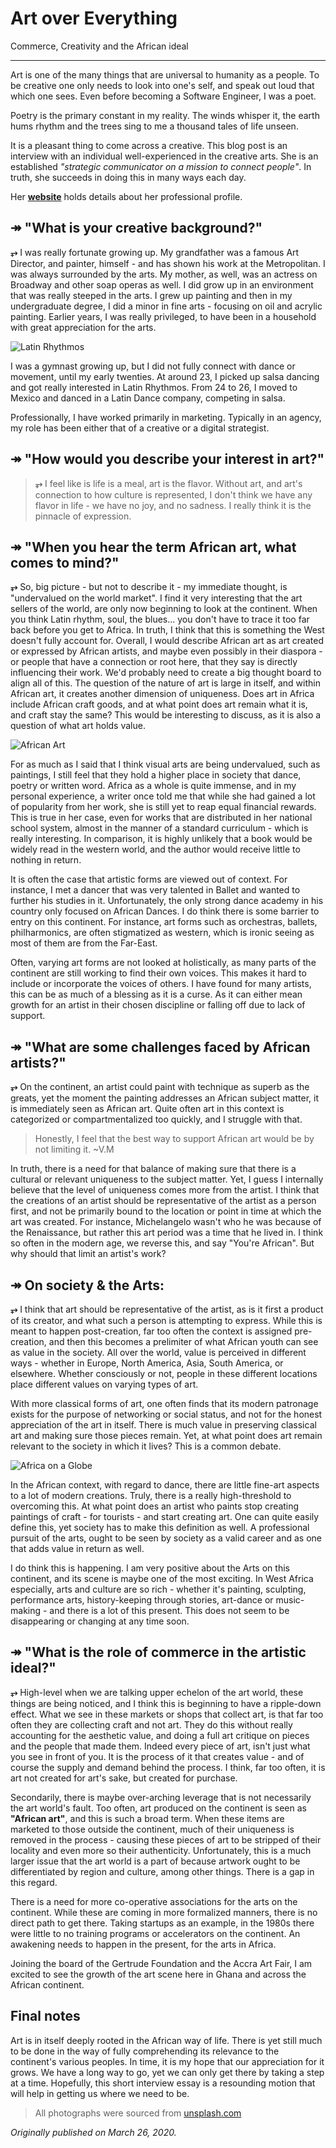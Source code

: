 # Art over Everything

Commerce, Creativity and the African ideal

---

Art is one of the many things that are universal to humanity as a people. To be creative one only needs to look into one's self, and speak out loud that which one sees. Even before becoming a Software Engineer, I was a poet. 

Poetry is the primary constant in my reality. The winds whisper it, the earth hums rhythm and the trees sing to me a thousand tales of life unseen.

It is a pleasant thing to come across a creative. This blog post is an interview with an individual well-experienced in the creative arts. She is an established _"strategic communicator on a mission to connect people"_. In truth, she succeeds in doing this in many ways each day. 

Her **[website](http://www.veronicamulhall.com/about)** holds details about her professional profile.

## ↠ "What is your creative background?"

**⥅** I was really fortunate growing up. My grandfather was a famous Art Director, and painter, himself - and has shown his work at the Metropolitan. I was always surrounded by the arts. My mother, as well, was an actress on Broadway and other soap operas as well. I did grow up in an environment that was really steeped in the arts. I grew up painting and then in my undergraduate degree, I did a minor in fine arts - focusing on oil and acrylic painting. Earlier years, I was really privileged, to have been in a household with great appreciation for the arts.

![Latin Rhythmos](https://null-assetz.netlify.com/images/blogging/art-interview/latin-rhythmos.jpg)

I was a gymnast growing up, but I did not fully connect with dance or movement, until my early twenties. At around 23, I picked up salsa dancing and got really interested in Latin Rhythmos. From 24 to 26, I moved to Mexico and danced in a Latin Dance company, competing in salsa.

Professionally, I have worked primarily in marketing. Typically in an agency, my role has been either that of a creative or a digital strategist.

## ↠ "How would you describe your interest in art?"

> **⥅** I feel like is life is a meal, art is the flavor. Without art, and art's connection to how culture is represented, I don't think we have any flavor in life - we have no joy, and no sadness. I really think it is the pinnacle of expression.

## ↠ "When you hear the term African art, what comes to mind?"

**⥅** So, big picture - but not to describe it - my immediate thought, is "undervalued on the world market". I find it very interesting that the art sellers of the world, are only now beginning to look at the continent. When you think Latin rhythm, soul, the blues... you don't have to trace it too far back before you get to Africa. In truth, I think that this is something the West doesn't fully account for. Overall, I would describe African art as art created or expressed by African artists, and maybe even possibly in their diaspora - or people that have a connection or root here, that they say is directly influencing their work. We'd probably need to create a big thought board to align all of this. The question of the nature of art is large in itself, and within African art, it creates another dimension of uniqueness. Does art in Africa include African craft goods, and at what point does art remain what it is, and craft stay the same? This would be interesting to discuss, as it is also a question of what art holds value.

![African Art](https://null-assetz.netlify.com/images/blogging/art-interview/african-art.jpg)

For as much as I said that I think visual arts are being undervalued, such as paintings, I still feel that they hold a higher place in society that dance, poetry or written word. Africa as a whole is quite immense, and in my personal experience, a writer once told me that while she had gained a lot of popularity from her work, she is still yet to reap equal financial rewards. This is true in her case, even for works that are distributed in her national school system, almost in the manner of a standard curriculum - which is really interesting. In comparison, it is highly unlikely that a book would be widely read in the western world, and the author would receive little to nothing in return.

It is often the case that artistic forms are viewed out of context. For instance, I met a dancer that was very talented in Ballet and wanted to further his studies in it. Unfortunately, the only strong dance academy in his country only focused on African Dances. I do think there is some barrier to entry on this continent. For instance, art forms such as orchestras, ballets, philharmonics, are often stigmatized as western, which is ironic seeing as most of them are from the Far-East.

Often, varying art forms are not looked at holistically, as many parts of the continent are still working to find their own voices. This makes it hard to include or incorporate the voices of others. I have found for many artists, this can be as much of a blessing as it is a curse. As it can either mean growth for an artist in their chosen discipline or falling off due to lack of support.

## ↠ "What are some challenges faced by African artists?"

**⥅** On the continent, an artist could paint with technique as superb as the greats, yet the moment the painting addresses an African subject matter, it is immediately seen as African art. Quite often art in this context is categorized or compartmentalized too quickly, and I struggle with that.

> Honestly, I feel that the best way to support African art would be by not limiting it. ~V.M

In truth, there is a need for that balance of making sure that there is a cultural or relevant uniqueness to the subject matter. Yet, I guess I internally believe that the level of uniqueness comes more from the artist. I think that the creations of an artist should be representative of the artist as a person first, and not be primarily bound to the location or point in time at which the art was created. For instance, Michelangelo wasn't who he was because of the Renaissance, but rather this art period was a time that he lived in. I think so often in the modern age, we reverse this, and say "You're African". But why should that limit an artist's work?

## ↠ On society & the Arts:

**⥅** I think that art should be representative of the artist, as is it first a product of its creator, and what such a person is attempting to express. While this is meant to happen post-creation, far too often the context is assigned pre-creation, and then this becomes a prelimiter of what African youth can see as value in the society. All over the world, value is perceived in different ways - whether in Europe, North America, Asia, South America, or elsewhere. Whether consciously or not, people in these different locations place different values on varying types of art.

With more classical forms of art, one often finds that its modern patronage exists for the purpose of networking or social status, and not for the honest appreciation of the art in itself. There is much value in preserving classical art and making sure those pieces remain. Yet, at what point does art remain relevant to the society in which it lives? This is a common debate.

![Africa on a Globe](https://null-assetz.netlify.com/images/blogging/art-interview/africa-globe.jpg)

In the African context, with regard to dance, there are little fine-art aspects to a lot of modern creations. Truly, there is a really high-threshold to overcoming this. At what point does an artist who paints stop creating paintings of craft - for tourists - and start creating art. One can quite easily define this, yet society has to make this definition as well. A professional pursuit of the arts, ought to be seen by society as a valid career and as one that adds value in return as well.

I do think this is happening. I am very positive about the Arts on this continent, and its scene is maybe one of the most exciting. In West Africa especially, arts and culture are so rich - whether it's painting, sculpting, performance arts, history-keeping through stories, art-dance or music-making - and there is a lot of this present. This does not seem to be disappearing or changing at any time soon.

## ↠ "What is the role of commerce in the artistic ideal?"

**⥅** High-level when we are talking upper echelon of the art world, these things are being noticed, and I think this is beginning to have a ripple-down effect. What we see in these markets or shops that collect art, is that far too often they are collecting craft and not art. They do this without really accounting for the aesthetic value, and doing a full art critique on pieces and the people that made them. Indeed every piece of art, isn't just what you see in front of you. It is the process of it that creates value - and of course the supply and demand behind the process. I think, far too often, it is art not created for art's sake, but created for purchase.

Secondarily, there is maybe over-arching leverage that is not necessarily the art world's fault. Too often, art produced on the continent is seen as **"African art"**, and this is such a broad term. When these items are marketed to those outside the continent, much of their uniqueness is removed in the process - causing these pieces of art to be stripped of their locality and even more so their authenticity. Unfortunately, this is a much larger issue that the art world is a part of because artwork ought to be differentiated by region and culture, among other things. There is a gap in this regard.

There is a need for more co-operative associations for the arts on the continent. While these are coming in more formalized manners, there is no direct path to get there. Taking startups as an example, in the 1980s there were little to no training programs or accelerators on the continent. An awakening needs to happen in the present, for the arts in Africa.

Joining the board of the Gertrude Foundation and the Accra Art Fair, I am excited to see the growth of the art scene here in Ghana and across the African continent.

## Final notes

Art is in itself deeply rooted in the African way of life. There is yet still much to be done in the way of fully comprehending its relevance to the continent's various peoples. In time, it is my hope that our appreciation for it grows. We have a long way to go, yet we can only get there by taking a step at a time. Hopefully, this short interview essay is a resounding motion that will help in getting us where we need to be.

> All photographs were sourced from [unsplash.com](https://unsplash.com/)

_Originally published on March 26, 2020._
